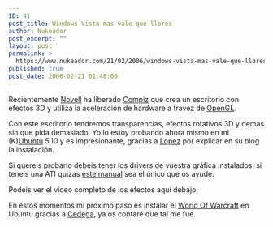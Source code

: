 ```yaml
---
ID: 41
post_title: Windows Vista mas vale que llores
author: Nukeador
post_excerpt: ""
layout: post
permalink: >
  https://www.nukeador.com/21/02/2006/windows-vista-mas-vale-que-llores/
published: true
post_date: 2006-02-21 01:48:00
---
```

Recientemente <a href="http://es.wikipedia.org/wiki/Novell">Novell</a> ha liberado <a href="http://en.opensuse.org/Compiz">Compiz</a> que crea un escritorio con efectos 3D y utiliza la aceleración de hardware a travez de <a href="http://es.wikipedia.org/wiki/OpenGL">OpenGL</a>.

Con este escritorio tendremos transparencias, efectos rotativos 3D y demas sin que pida demasiado. Yo lo estoy probando ahora mismo en mi (K)<a href="http://www.ubuntu-es.org/ubuntu/introduccion">Ubuntu</a> 5.10 y es impresionante, gracias a <a href="http://cerocoma.blogspot.com/2006/02/atuomatizando-lo-anterior.html">Lopez</a> por explicar en su blog la instalación.

Si quereis probarlo debeis tener los drivers de vuestra gráfica instalados, si teneis una ATI quizas <a href="http://ubuntuforums.org/showpost.php?p=423584">este manual</a> sea el único que os ayude.

Podeis ver el vídeo completo de los efectos aqui debajo:

<object type="application/x-shockwave-flash" data="http://www.youtube.com/v/mFUqqQa63S8" width="425" height="350"><param name="movie" value="http://www.youtube.com/v/mFUqqQa63S8" /></object>

En estos momentos mi próximo paso es instalar el <a href="http://www.wow-europe.com/en/">World Of Warcraft</a> en Ubuntu gracias a <a href="http://www.transgaming.com/">Cedega</a>, ya os contaré que tal me fue.